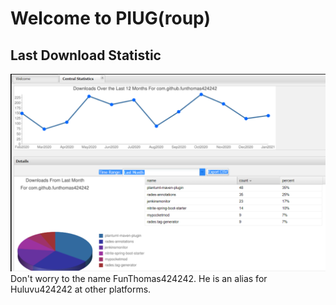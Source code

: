 # Welcome to PIUG(roup)

## Last Download Statistic
![Maven Central Java Projects](tsc-downloads.PNG)
Don't worry to the name FunThomas424242. He is an alias for Huluvu424242 at other platforms.

